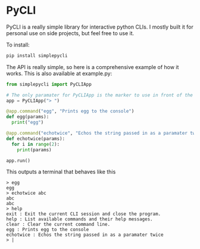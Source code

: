 # PyCLI
PyCLI is a really simple library for interactive python CLIs. I mostly built
it for personal use on side projects, but feel free to use it.

To install:
```python
pip install simplepycli
```

The API is really simple, so here is a comprehensive example of how it works. This is also available at example.py:

```python
from simplepycli import PyCLIApp

# The only paramater for PyCLIApp is the marker to use in front of the terminal; defaults to "> "
app = PyCLIApp("> ")

@app.command("egg", "Prints egg to the console")
def egg(params):
  print("egg")

@app.command("echotwice", "Echos the string passed in as a paramater twice")
def echotwice(params):
  for i in range(2):
    print(params)

app.run()
```

This outputs a terminal that behaves like this
```
> egg
egg
> echotwice abc
abc
abc
> help
exit : Exit the current CLI session and close the program.
help : List available commands and their help messages.
clear : Clear the current command line.
egg : Prints egg to the console
echotwice : Echos the string passed in as a paramater twice
> |
```
